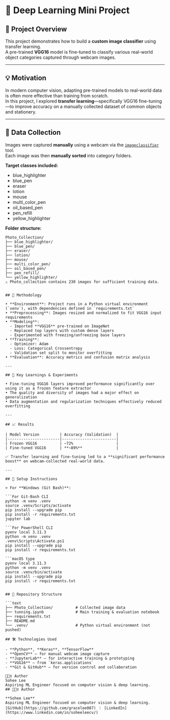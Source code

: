 # 🧠 Deep Learning Mini Project

## 📌 Project Overview

This project demonstrates how to build a **custom image classifier** using transfer learning.  
A pre-trained **VGG16** model is fine-tuned to classify various real-world object categories captured through webcam images.

---

## 💡 Motivation

In modern computer vision, adapting pre-trained models to real-world data is often more effective than training from scratch.  
In this project, I explored **transfer learning**—specifically VGG16 fine-tuning—to improve accuracy on a manually collected dataset of common objects and stationery.

---

## 📸 Data Collection

Images were captured **manually** using a webcam via the [`imageclassifier`](https://github.com/bonartm/imageclassifier) tool.  
Each image was then **manually sorted** into category folders.

**Target classes included:**

- blue_highlighter
- blue_pen
- eraser
- lotion
- mouse
- multi_color_pen
- oil_based_pen
- pen_refill
- yellow_highlighter

**Folder structure:**

```text
Photo_Collection/
├── blue_highlighter/
├── blue_pen/
├── eraser/
├── lotion/
├── mouse/
├── multi_color_pen/
├── oil_based_pen/
├── pen_refill/
└── yellow_highlighter/
⚠️ Photo_collection contains 230 images for sufficient training data.


## 🧪 Methodology

• **Environment**: Project runs in a Python virtual environment (`venv`), with dependencies defined in `requirements.txt`  
• **Preprocessing**: Images resized and normalized to fit VGG16 input requirements  
• **Modeling**:  
  - Imported **VGG16** pre-trained on ImageNet  
  - Replaced top layers with custom dense layers  
  - Experimented with freezing/unfreezing base layers  
• **Training**:  
  - Optimizer: Adam  
  - Loss: Categorical Crossentropy  
  - Validation set split to monitor overfitting  
• **Evaluation**: Accuracy metrics and confusion matrix analysis

---

## 🔬 Key Learnings & Experiments

• Fine-tuning VGG16 layers improved performance significantly over using it as a frozen feature extractor  
• The quality and diversity of images had a major effect on generalization  
• Data augmentation and regularization techniques effectively reduced overfitting

---

## 📈 Results

| Model Version         | Accuracy (Validation)  |
|-----------------------|------------------------|
| Frozen VGG16          | ~72%                   |
| Fine-tuned VGG16      | **~89%**               |

✅ Transfer learning and fine-tuning led to a **significant performance boost** on webcam-collected real-world data.

---

## 🧰 Setup Instructions

> For **Windows (Git Bash)**:

```For Git-Bash CLI
python -m venv .venv
source .venv/Scripts/activate
pip install --upgrade pip
pip install -r requirements.txt
jupyter lab

```For PowerShell CLI
pyenv local 3.11.3
python -m venv .venv
.venv\Scripts\Activate.ps1
pip install --upgrade pip
pip install -r requirements.txt

```macOS type
pyenv local 3.11.3
python -m venv .venv
source .venv/bin/activate
pip install --upgrade pip
pip install -r requirements.txt


## 📁 Repository Structure

```text
├── Photo_Collection/          # Collected image data
├── tunning.ipynb              # Main training & evaluation notebook
├── requirements.txt
├── README.md
└── .venv/                     # Python virtual environment (not pushed)

## 🛠️ Technologies Used

- **Python**, **Keras**, **TensorFlow**
- **OpenCV** – for manual webcam image capture
- **JupyterLab** – for interactive training & prototyping
- **VGG16** – from `keras.applications`
- **Git & GitHub** – for version control and collaboration

🙋🏻‍♀️ Author
Sohee Lee
Aspiring ML Engineer focused on computer vision & deep learning.
## 🙋🏻‍♀️ Author

**Sohee Lee**  
Aspiring ML Engineer focused on computer vision & deep learning.  
[GitHub](https://github.com/gracelee087) ｜ [LinkedIn](https://www.linkedin.com/in/soheeleecv/)

